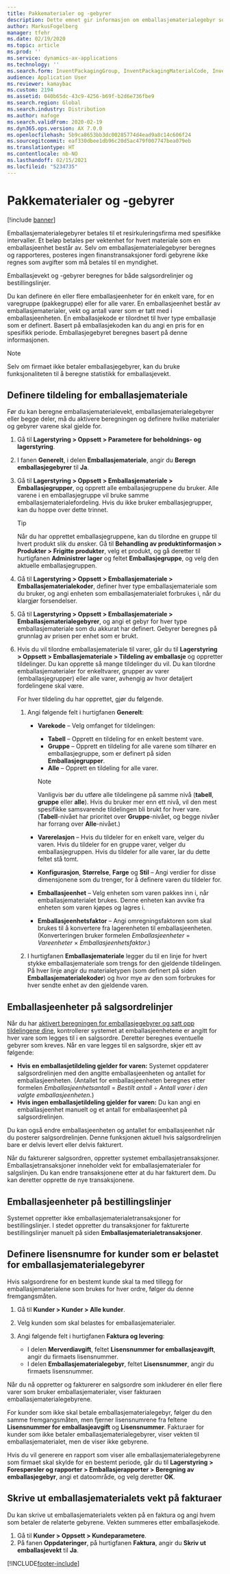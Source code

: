 ```yaml
---
title: Pakkematerialer og -gebyrer
description: Dette emnet gir informasjon om emballasjematerialegebyr som betales til resirkuleringsfirmaer ved bestemte intervaller.
author: MarkusFogelberg
manager: tfehr
ms.date: 02/19/2020
ms.topic: article
ms.prod: ''
ms.service: dynamics-ax-applications
ms.technology: ''
ms.search.form: InventPackagingGroup, InventPackagingMaterialCode, InventPackagingMaterialFee, InventPackagingMaterialTrans, InventPackagingMaterialTransPurch, InventPackagingUnit
audience: Application User
ms.reviewer: kamaybac
ms.custom: 2194
ms.assetid: 040b65dc-43c9-4256-b69f-b2d6e736fbe9
ms.search.region: Global
ms.search.industry: Distribution
ms.author: mafoge
ms.search.validFrom: 2020-02-19
ms.dyn365.ops.version: AX 7.0.0
ms.openlocfilehash: 5b9ca8653bb3dc00285774d4ead9a8c14c606f24
ms.sourcegitcommit: eaf330dbee1db96c20d5ac479f007747bea079eb
ms.translationtype: HT
ms.contentlocale: nb-NO
ms.lasthandoff: 02/15/2021
ms.locfileid: "5234735"
---
```

# <a name="packing-materials-and-fees"></a>Pakkematerialer og -gebyrer

[!include [banner](../includes/banner.md)]

Emballasjematerialegebyrer betales til et resirkuleringsfirma med spesifikke intervaller. Et beløp betales per vektenhet for hvert materiale som en emballasjeenhet består av. Selv om emballasjematerialegebyrer beregnes og rapporteres, posteres ingen finanstransaksjoner fordi gebyrene ikke regnes som avgifter som må betales til en myndighet.

Emballasjevekt og -gebyrer beregnes for både salgsordrelinjer og bestillingslinjer.

Du kan definere én eller flere emballasjeenheter for én enkelt vare, for en varegruppe (pakkegruppe) eller for alle varer. En emballasjeenhet består av emballasjematerialer, vekt og antall varer som er tatt med i emballasjeenheten. En emballasjekode er tilordnet til hver type emballasje som er definert. Basert på emballasjekoden kan du angi en pris for en spesifikk periode. Emballasjegebyret beregnes basert på denne informasjonen.

> [!NOTE]
> Selv om firmaet ikke betaler emballasjegebyrer, kan du bruke funksjonaliteten til å beregne statistikk for emballasjevekt.

## <a name="set-up-packing-material-allocation"></a><a name="allocations"></a>Definere tildeling for emballasjemateriale

Før du kan beregne emballasjematerialevekt, emballasjematerialegebyrer eller begge deler, må du aktivere beregningen og definere hvilke materialer og gebyrer varene skal gjelde for.

1. Gå til **Lagerstyring \> Oppsett \> Parametere for beholdnings- og lagerstyring**.
1. I fanen **Generelt**, i delen **Emballasjemateriale**, angir du **Beregn emballasjegebyrer** til **Ja**.
1. Gå til **Lagerstyring \> Oppsett \> Emballasjemateriale \> Emballasjegrupper**, og opprett alle emballasjegruppene du bruker. Alle varene i en emballasjegruppe vil bruke samme emballasjematerialefordeling. Hvis du ikke bruker emballasjegrupper, kan du hoppe over dette trinnet.

    > [!TIP]
    > Når du har opprettet emballasjegruppene, kan du tilordne en gruppe til hvert produkt slik du ønsker. Gå til **Behandling av produktinformasjon \> Produkter \> Frigitte produkter**, velg et produkt, og gå deretter til hurtigfanen **Administrer lager** og feltet **Emballasjegruppe**, og velg den aktuelle emballasjegruppen.

1. Gå til **Lagerstyring \> Oppsett \> Emballasjemateriale \> Emballasjematerialekoder**, definer hver type emballasjemateriale som du bruker, og angi enheten som emballasjematerialet forbrukes i, når du klargjør forsendelser.
1. Gå til **Lagerstyring \> Oppsett \> Emballasjemateriale \> Emballasjematerialegebyrer**, og angi et gebyr for hver type emballasjemateriale som du akkurat har definert. Gebyrer beregnes på grunnlag av prisen per enhet som er brukt.
1. Hvis du vil tilordne emballasjemateriale til varer, går du til **Lagerstyring \> Oppsett \> Emballasjemateriale \> Tildeling av emballasje** og oppretter tildelinger. Du kan opprette så mange tildelinger du vil. Du kan tilordne emballasjematerialer for enkeltvarer, grupper av varer (emballasjegrupper) eller alle varer, avhengig av hvor detaljert fordelingene skal være.

    For hver tildeling du har opprettet, gjør du følgende.

    1. Angi følgende felt i hurtigfanen **Generelt**:

        - **Varekode** – Velg omfanget for tildelingen:

            - **Tabell** – Opprett en tildeling for en enkelt bestemt vare.
            - **Gruppe** – Opprett en tildeling for alle varene som tilhører en emballasjegruppe, som er definert på siden **Emballasjegrupper**.
            - **Alle** – Opprett en tildeling for alle varer.

            > [!NOTE]
            > Vanligvis bør du utføre alle tildelingene på samme nivå (**tabell**, **gruppe** eller **alle**). Hvis du bruker mer enn ett nivå, vil den mest spesifikke samsvarende tildelingen bli brukt for hver vare. (**Tabell**-nivået har prioritet over **Gruppe**-nivået, og begge nivåer har forrang over **Alle**-nivået.)

        - **Varerelasjon** – Hvis du tildeler for en enkelt vare, velger du varen. Hvis du tildeler for en gruppe varer, velger du emballasjegruppen. Hvis du tildeler for alle varer, lar du dette feltet stå tomt.
        - **Konfigurasjon**, **Størrelse**, **Farge** og **Stil** – Angi verdier for disse dimensjonene som du trenger, for å definere varen du tildeler for.
        - **Emballasjeenhet** – Velg enheten som varen pakkes inn i, når emballasjematerialet brukes. Denne enheten kan avvike fra enheten som varen kjøpes og lagres i.
        - **Emballasjeenhetsfaktor** – Angi omregningsfaktoren som skal brukes til å konvertere fra lagerenheten til emballasjeenheten. (Konverteringen bruker formelen *Emballasjeenheter* = *Vareenheter* × *Emballasjeenhetsfaktor*.)

    1. I hurtigfanen **Emballasjemateriale** legger du til en linje for hvert stykke emballasjemateriale som trengs for den gjeldende tildelingen. På hver linje angir du materialetypen (som definert på siden **Emballasjematerialekoder**) og hvor mye av den som forbrukes for hver sendte enhet av den gjeldende varen.

## <a name="packing-units-on-sales-order-lines"></a>Emballasjeenheter på salgsordrelinjer

Når du har [aktivert beregningen for emballasjegebyrer og satt opp tildelingene dine](#allocations), kontrollerer systemet at emballasjeenhetene er angitt for hver vare som legges til i en salgsordre. Deretter beregnes eventuelle gebyrer som kreves. Når en vare legges til en salgsordre, skjer ett av følgende:

- **Hvis en emballasjetildeling gjelder for varen:** Systemet oppdaterer salgsordrelinjen med den angitte emballasjeenheten og antallet for emballasjeenheten. (Antallet for emballasjeenheten beregnes etter formelen *Emballasjeenhetsantall* = *Bestilt antall* ÷ *Antall varer i den valgte emballasjeenheten*.)
- **Hvis ingen emballasjetildeling gjelder for varen:** Du kan angi en emballasjeenhet manuelt og et antall for emballasjeenhet på salgsordrelinjen.

Du kan også endre emballasjeenheten og antallet for emballasjeenhet når du posterer salgsordrelinjen. Denne funksjonen aktuell hvis salgsordrelinjen bare er delvis levert eller delvis fakturert.

Når du fakturerer salgsordren, oppretter systemet emballasjetransaksjoner. Emballasjetransaksjoner inneholder vekt for emballasjematerialer for salgslinjen. Du kan endre transaksjonene etter at du har fakturert dem. Du kan deretter opprette de nye transaksjonene.

## <a name="packing-units-on-purchase-order-lines"></a>Emballasjeenheter på bestillingslinjer

Systemet oppretter ikke emballasjematerialetransaksjoner for bestillingslinjer. I stedet oppretter du transaksjoner for fakturerte bestillingslinjer manuelt på siden **Emballasjematerialetransaksjoner**.

## <a name="set-up-license-numbers-for-customers-that-are-charged-packing-material-fees"></a>Definere lisensnumre for kunder som er belastet for emballasjematerialegebyrer

Hvis salgsordrene for en bestemt kunde skal ta med tillegg for emballasjematerialene som brukes for hver ordre, følger du denne fremgangsmåten.

1. Gå til **Kunder \> Kunder \> Alle kunder**.
1. Velg kunden som skal belastes for emballasjematerialer.
1. Angi følgende felt i hurtigfanen **Faktura og levering**:

    - I delen **Merverdiavgift**, feltet **Lisensnummer for emballasjeavgift**, angir du firmaets lisensnummer.
    - I delen **Emballasjematerialegebyr**, feltet **Lisensnummer**, angir du firmaets lisensnummer.

Når du nå oppretter og fakturerer en salgsordre som inkluderer én eller flere varer som bruker emballasjematerialer, viser fakturaen emballasjematerialegebyrene.

For kunder som ikke skal betale emballasjematerialegebyr, følger du den samme fremgangsmåten, men fjerner lisensnumrene fra feltene **Lisensnummer for emballasjeavgift** og **Lisensnummer**. Fakturaer for kunder som ikke betaler emballasjematerialegebyrer, viser vekten til emballasjematerialet, men de viser ikke gebyrene.

Hvis du vil generere en rapport som viser alle emballasjematerialegebyrene som firmaet skal skylde for en bestemt periode, går du til **Lagerstyring \> Forespørsler og rapporter \> Emballasjerapporter \> Beregning av emballasjegebyr**, angi et datoområde, og velg deretter **OK**.

## <a name="print-packing-material-weights-on-invoices"></a>Skrive ut emballasjematerialets vekt på fakturaer

Du kan skrive ut emballasjematerialets vekten på en faktura og angi hvem som betaler de relaterte gebyrene. Vekten summeres etter emballasjekode.

1. Gå til **Kunder \> Oppsett \> Kundeparametere**.
1. På fanen **Oppdateringer**, på hurtigfanen **Faktura**, angir du **Skriv ut emballasjevekt** til **Ja**.


[!INCLUDE[footer-include](../../includes/footer-banner.md)]